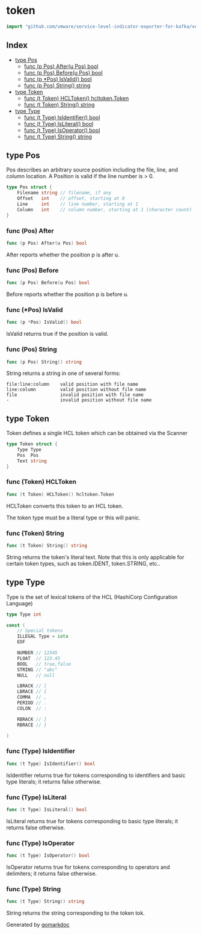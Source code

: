 <!-- Code generated by gomarkdoc. DO NOT EDIT -->

# token

```go
import "github.com/vmware/service-level-indicator-exporter-for-kafka/vendor/github.com/hashicorp/hcl/json/token"
```

## Index

- [type Pos](<#type-pos>)
  - [func (p Pos) After(u Pos) bool](<#func-pos-after>)
  - [func (p Pos) Before(u Pos) bool](<#func-pos-before>)
  - [func (p *Pos) IsValid() bool](<#func-pos-isvalid>)
  - [func (p Pos) String() string](<#func-pos-string>)
- [type Token](<#type-token>)
  - [func (t Token) HCLToken() hcltoken.Token](<#func-token-hcltoken>)
  - [func (t Token) String() string](<#func-token-string>)
- [type Type](<#type-type>)
  - [func (t Type) IsIdentifier() bool](<#func-type-isidentifier>)
  - [func (t Type) IsLiteral() bool](<#func-type-isliteral>)
  - [func (t Type) IsOperator() bool](<#func-type-isoperator>)
  - [func (t Type) String() string](<#func-type-string>)


## type Pos

Pos describes an arbitrary source position including the file, line, and column location. A Position is valid if the line number is \> 0.

```go
type Pos struct {
    Filename string // filename, if any
    Offset   int    // offset, starting at 0
    Line     int    // line number, starting at 1
    Column   int    // column number, starting at 1 (character count)
}
```

### func \(Pos\) After

```go
func (p Pos) After(u Pos) bool
```

After reports whether the position p is after u.

### func \(Pos\) Before

```go
func (p Pos) Before(u Pos) bool
```

Before reports whether the position p is before u.

### func \(\*Pos\) IsValid

```go
func (p *Pos) IsValid() bool
```

IsValid returns true if the position is valid.

### func \(Pos\) String

```go
func (p Pos) String() string
```

String returns a string in one of several forms:

```
file:line:column    valid position with file name
line:column         valid position without file name
file                invalid position with file name
-                   invalid position without file name
```

## type Token

Token defines a single HCL token which can be obtained via the Scanner

```go
type Token struct {
    Type Type
    Pos  Pos
    Text string
}
```

### func \(Token\) HCLToken

```go
func (t Token) HCLToken() hcltoken.Token
```

HCLToken converts this token to an HCL token.

The token type must be a literal type or this will panic.

### func \(Token\) String

```go
func (t Token) String() string
```

String returns the token's literal text. Note that this is only applicable for certain token types, such as token.IDENT, token.STRING, etc..

## type Type

Type is the set of lexical tokens of the HCL \(HashiCorp Configuration Language\)

```go
type Type int
```

```go
const (
    // Special tokens
    ILLEGAL Type = iota
    EOF

    NUMBER // 12345
    FLOAT  // 123.45
    BOOL   // true,false
    STRING // "abc"
    NULL   // null

    LBRACK // [
    LBRACE // {
    COMMA  // ,
    PERIOD // .
    COLON  // :

    RBRACK // ]
    RBRACE // }

)
```

### func \(Type\) IsIdentifier

```go
func (t Type) IsIdentifier() bool
```

IsIdentifier returns true for tokens corresponding to identifiers and basic type literals; it returns false otherwise.

### func \(Type\) IsLiteral

```go
func (t Type) IsLiteral() bool
```

IsLiteral returns true for tokens corresponding to basic type literals; it returns false otherwise.

### func \(Type\) IsOperator

```go
func (t Type) IsOperator() bool
```

IsOperator returns true for tokens corresponding to operators and delimiters; it returns false otherwise.

### func \(Type\) String

```go
func (t Type) String() string
```

String returns the string corresponding to the token tok.



Generated by [gomarkdoc](<https://github.com/princjef/gomarkdoc>)
